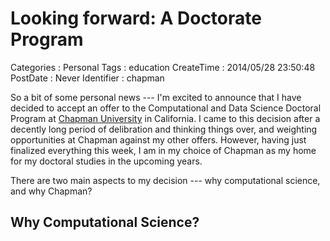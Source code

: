 Looking forward: A Doctorate Program
====================================

Categories
:   Personal
Tags
:   education
CreateTime
:   2014/05/28 23:50:48
PostDate
:   Never
Identifier
:   chapman

So a bit of some personal news --- I'm excited to announce that I have decided
to accept an offer to the Computational and Data Science Doctoral Program at
[Chapman University][chapman] in California.  I came to this decision after a
decently long period of delibration and thinking things over, and weighting
opportunities at Chapman against my other offers.  However, having just
finalized everything this week, I am in my choice of Chapman as my home for my
doctoral studies in the upcoming years.

There are two main aspects to my decision --- why computational science, and
why Chapman?

Why Computational Science?
--------------------------



[chapman]: http://www.chapman.edu/

